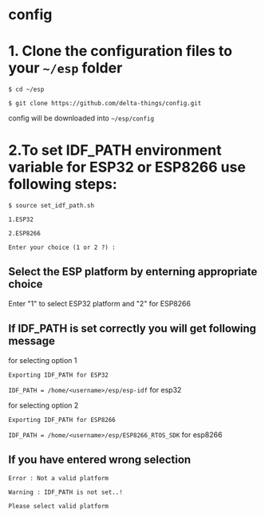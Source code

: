 # config

# 1. Clone the configuration files to your ```~/esp``` folder

```$ cd ~/esp```

```$ git clone https://github.com/delta-things/config.git```

config will be downloaded into ```~/esp/config```


# 2.To set IDF_PATH environment variable for ESP32 or ESP8266 use following steps:

```$ source set_idf_path.sh```

```1.ESP32```

```2.ESP8266```

```Enter your choice (1 or 2 ?) :```

## Select the ESP platform by enterning appropriate choice

Enter "1" to select ESP32 platform and "2" for ESP8266

## If IDF_PATH is set correctly you will get following message
for selecting option 1

```Exporting IDF_PATH for ESP32```

```IDF_PATH = /home/<username>/esp/esp-idf``` for esp32

for selecting option 2

```Exporting IDF_PATH for ESP8266```

```IDF_PATH = /home/<username>/esp/ESP8266_RTOS_SDK``` for esp8266
  
## If you have entered wrong selection
```Error : Not a valid platform```

```Warning : IDF_PATH is not set..!```

```Please select valid platform```
